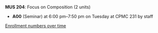 **MUS 204**: Focus on Composition (2 units)

- **A00** (Seminar) at 6:00 pm–7:50 pm on Tuesday at CPMC 231 by staff

[Enrollment numbers over time](./MUS204.tsv)
